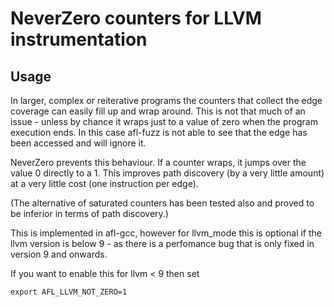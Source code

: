 # NeverZero counters for LLVM instrumentation

## Usage

In larger, complex or reiterative programs the counters that collect the edge
coverage can easily fill up and wrap around.
This is not that much of an issue - unless by chance it wraps just to a value
of zero when the program execution ends.
In this case afl-fuzz is not able to see that the edge has been accessed and
will ignore it.

NeverZero prevents this behaviour. If a counter wraps, it jumps over the value
0 directly to a 1. This improves path discovery (by a very little amount)
at a very little cost (one instruction per edge).

(The alternative of saturated counters has been tested also and proved to be
inferior in terms of path discovery.)

This is implemented in afl-gcc, however for llvm_mode this is optional if
the llvm version is below 9 - as there is a perfomance bug that is only fixed
in version 9 and onwards.

If you want to enable this for llvm < 9 then set

```
export AFL_LLVM_NOT_ZERO=1
```
